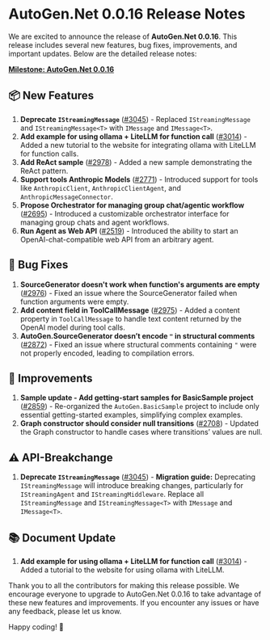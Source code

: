 # AutoGen.Net 0.0.16 Release Notes

We are excited to announce the release of **AutoGen.Net 0.0.16**. This release includes several new features, bug fixes, improvements, and important updates. Below are the detailed release notes:

**[Milestone: AutoGen.Net 0.0.16](https://github.com/microsoft/autogen/milestone/4)**

## 📦 New Features
1. **Deprecate `IStreamingMessage`** ([#3045](https://github.com/microsoft/autogen/issues/3045)) - Replaced `IStreamingMessage` and `IStreamingMessage<T>` with `IMessage` and `IMessage<T>`.
2. **Add example for using ollama + LiteLLM for function call** ([#3014](https://github.com/microsoft/autogen/issues/3014)) - Added a new tutorial to the website for integrating ollama with LiteLLM for function calls.
3. **Add ReAct sample** ([#2978](https://github.com/microsoft/autogen/issues/2978)) - Added a new sample demonstrating the ReAct pattern.
4. **Support tools Anthropic Models** ([#2771](https://github.com/microsoft/autogen/issues/2771)) - Introduced support for tools like `AnthropicClient`, `AnthropicClientAgent`, and `AnthropicMessageConnector`.
5. **Propose Orchestrator for managing group chat/agentic workflow** ([#2695](https://github.com/microsoft/autogen/issues/2695)) - Introduced a customizable orchestrator interface for managing group chats and agent workflows.
6. **Run Agent as Web API** ([#2519](https://github.com/microsoft/autogen/issues/2519)) - Introduced the ability to start an OpenAI-chat-compatible web API from an arbitrary agent.

## 🐛 Bug Fixes
1. **SourceGenerator doesn't work when function's arguments are empty** ([#2976](https://github.com/microsoft/autogen/issues/2976)) - Fixed an issue where the SourceGenerator failed when function arguments were empty.
2. **Add content field in ToolCallMessage** ([#2975](https://github.com/microsoft/autogen/issues/2975)) - Added a content property in `ToolCallMessage` to handle text content returned by the OpenAI model during tool calls.
3. **AutoGen.SourceGenerator doesn’t encode `"` in structural comments** ([#2872](https://github.com/microsoft/autogen/issues/2872)) - Fixed an issue where structural comments containing `"` were not properly encoded, leading to compilation errors.

## 🚀 Improvements
1. **Sample update - Add getting-start samples for BasicSample project** ([#2859](https://github.com/microsoft/autogen/issues/2859)) - Re-organized the `AutoGen.BasicSample` project to include only essential getting-started examples, simplifying complex examples.
2. **Graph constructor should consider null transitions** ([#2708](https://github.com/microsoft/autogen/issues/2708)) - Updated the Graph constructor to handle cases where transitions’ values are null.

## ⚠️ API-Breakchange
1. **Deprecate `IStreamingMessage`** ([#3045](https://github.com/microsoft/autogen/issues/3045)) - **Migration guide:** Deprecating `IStreamingMessage` will introduce breaking changes, particularly for `IStreamingAgent` and `IStreamingMiddleware`. Replace all `IStreamingMessage` and `IStreamingMessage<T>` with `IMessage` and `IMessage<T>`.

## 📚 Document Update
1. **Add example for using ollama + LiteLLM for function call** ([#3014](https://github.com/microsoft/autogen/issues/3014)) - Added a tutorial to the website for using ollama with LiteLLM.

Thank you to all the contributors for making this release possible. We encourage everyone to upgrade to AutoGen.Net 0.0.16 to take advantage of these new features and improvements. If you encounter any issues or have any feedback, please let us know.

Happy coding! 🚀